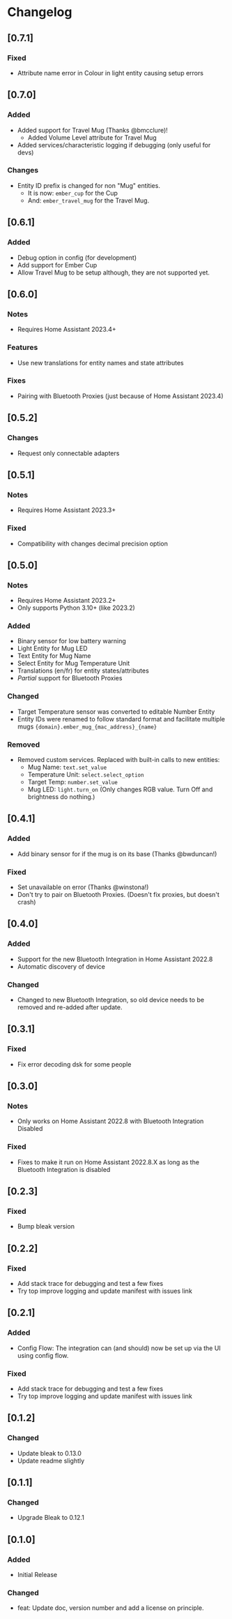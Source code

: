 # Changelog

## [0.7.1]

### Fixed
* Attribute name error in Colour in light entity causing setup errors

## [0.7.0]

### Added
* Added support for Travel Mug (Thanks @bmcclure)!
  * Added Volume Level attribute for Travel Mug
* Added services/characteristic logging if debugging (only useful for devs)

### Changes
* Entity ID prefix is changed for non "Mug" entities.
  * It is now: `ember_cup` for the Cup
  * And: `ember_travel_mug` for the Travel Mug.

## [0.6.1]

### Added
* Debug option in config (for development)
* Add support for Ember Cup
* Allow Travel Mug to be setup although, they are not supported yet.

## [0.6.0]

### Notes
* Requires Home Assistant 2023.4+

### Features
* Use new translations for entity names and state attributes

### Fixes
* Pairing with Bluetooth Proxies (just because of Home Assistant 2023.4)


## [0.5.2]

### Changes
* Request only connectable adapters

## [0.5.1]

### Notes
* Requires Home Assistant 2023.3+

### Fixed
* Compatibility with changes decimal precision option


## [0.5.0]

### Notes
* Requires Home Assistant 2023.2+
* Only supports Python 3.10+ (like 2023.2)

### Added
* Binary sensor for low battery warning
* Light Entity for Mug LED
* Text Entity for Mug Name
* Select Entity for Mug Temperature Unit
* Translations (en/fr) for entity states/attributes
* *Partial* support for Bluetooth Proxies

### Changed
* Target Temperature sensor was converted to editable Number Entity
* Entity IDs were renamed to follow standard format and facilitate multiple mugs `{domain}.ember_mug_{mac_address}_{name}`

### Removed
* Removed custom services. Replaced with built-in calls to new entities:
  * Mug Name: `text.set_value`
  * Temperature Unit: `select.select_option`
  * Target Temp: `number.set_value`
  * Mug LED: `light.turn_on` (Only changes RGB value. Turn Off and brightness do nothing.)

## [0.4.1]

### Added
* Add binary sensor for if the mug is on its base (Thanks @bwduncan!)

### Fixed
* Set unavailable on error (Thanks @winstona!)
* Don't try to pair on Bluetooth Proxies. (Doesn't fix proxies, but doesn't crash)

## [0.4.0]

### Added
* Support for the new Bluetooth Integration in Home Assistant 2022.8
* Automatic discovery of device

### Changed
* Changed to new Bluetooth Integration, so old device needs to be removed and re-added after update.

## [0.3.1]

### Fixed
*  Fix error decoding dsk for some people

## [0.3.0]

### Notes
* Only works on Home Assistant 2022.8 with Bluetooth Integration Disabled

### Fixed
* Fixes to make it run on Home Assistant 2022.8.X as long as the Bluetooth Integration is disabled

## [0.2.3]

### Fixed
* Bump bleak version

## [0.2.2]

### Fixed
* Add stack trace for debugging and test a few fixes
* Try top improve logging and update manifest with issues link

## [0.2.1]

### Added
* Config Flow: The integration can (and should) now be set up via the UI using config flow.

### Fixed
* Add stack trace for debugging and test a few fixes
* Try top improve logging and update manifest with issues link

## [0.1.2]

### Changed
* Update bleak to 0.13.0
* Update readme slightly

## [0.1.1]

### Changed
* Upgrade Bleak to 0.12.1

## [0.1.0]

### Added
* Initial Release

### Changed
* feat: Update doc, version number and add a license on principle.

